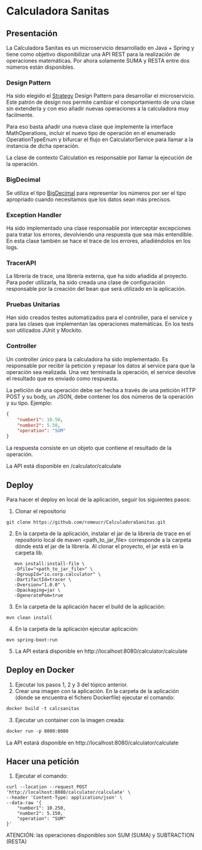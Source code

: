 # Calculadora Sanitas

## Presentación
La Calculadora Sanitas es un microservicio desarrollado en Java + Spring y tiene como
objetivo disponibilizar una API REST para la realización de operaciones matemáticas.
Por ahora solamente SUMA y RESTA entre dos números están disponibles.

### Design Pattern
Ha sido elegido el [Strategy](https://refactoring.guru/es/design-patterns/strategy/java/example) Design Pattern para desarrollar el microservicio.
Este patrón de design nos permite cambiar el comportamiento de una clase sin extenderla y con eso añadir nuevas operaciones a la calculadora muy facilmente.

Para eso basta añadir una nueva clase que implemente la interface MathOperations, incluir el nuevo tipo de operación en 
el enumerado OperationTypeEnum y bifurcar el flujo en CalculatorService para llamar a la instancia de dicha operación.

La clase de contexto Calculation es responsable por llamar la ejecución de la operación.

### BigDecimal
Se utiliza el tipo [BigDecimal](https://docs.oracle.com/javase/7/docs/api/java/math/BigDecimal.html) para
representar los números por ser el tipo apropriado cuando necesitamos que los datos sean más precisos.

### Exception Handler
Ha sido implementado una clase responsable por interceptar excepciones para tratar los errores, devolviendo una respuesta
que sea más entendible. En esta clase también se hace el trace de los errores, añadiéndolos en los logs.

### TracerAPI
La librería de trace, una librería externa, que ha sido añadida al proyecto. Para poder utilizarla, ha sido creada una clase de
configuración responsable por la creación del bean que será utilizado en la aplicación.

### Pruebas Unitarias
Han sido creados testes automatizados para el controller, para el service y para las clases que implementan las operaciones
matemáticas. En los tests son utilizados JUnit y Mockito.

### Controller
Un controller único para la calculadora ha sido implementado. Es responsable por recibir la petición y repasar los
datos al service para que la operación sea realizada. Una vez terminada la operación, el service devolve el
resultado que es enviado como respuesta.

La petición de una operación debe ser hecha a través de una petición HTTP POST y su body, un JSON, debe contener los dos
números de la operación y su tipo. Ejemplo:
````json
{
    "number1": 10.50,
    "number2": 5.50,
    "operation": "SUM"
}
````
La respuesta consiste en un objeto que contiene el resultado de la operación.

La API está disponible en /calculator/calculate

## Deploy
Para hacer el deploy en local de la aplicación, seguir los siguientes pasos:
1) Clonar el repositorio
```shell
git clone https://github.com/romeucr/CalculadoraSanitas.git
```
2) En la carpeta de la aplicación, instalar el jar de la librería de trace en el repositorio local de maven <path_to_jar_file> corresponde
   a la carpeta dónde está el jar de la librería. Al clonar el proyecto, el jar está en la carpeta lib.
```shell
   mvn install:install-file \
   -Dfile="<path_to_jar_file>" \
   -DgroupId="io.corp.calculator" \
   -DartifactId=tracer \
   -Dversion="1.0.0" \
   -Dpackaging=jar \
   -DgeneratePom=true
```
3) En la carpeta de la aplicación hacer el build de la aplicación:
````shell
mvn clean install
````
4) En la carpeta de la aplicación ejecutar aplicación:
````shell
mvn spring-boot:run
````

5) La API estará disponible en http://localhost:8080/calculator/calculate
## Deploy en Docker
1) Ejecutar los pasos 1, 2 y 3 del tópico anterior.
2) Crear una imagen con la aplicación. En la carpeta de la aplicación (donde se encuentra el fichero Dockerfile)
   ejecutar el comando:
````dockerfile
docker build -t calcsanitas
````
3) Ejecutar un container con la imagen creada:
````dockerfile
docker run -p 8080:8080
````
La API estará disponible en http://localhost:8080/calculator/calculate

## Hacer una petición
1) Ejecutar el comando:
````shell
curl --location --request POST 'http://localhost:8080/calculator/calculate' \
--header 'Content-Type: application/json' \
--data-raw '{
    "number1": 10.250,
    "number2": 5.150,
    "operation": "SUM"
}'
````
ATENCIÓN: las operaciones disponibles son SUM (SUMA) y SUBTRACTION (RESTA)